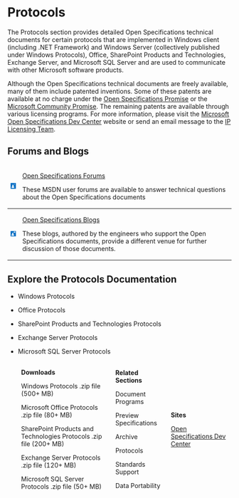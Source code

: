 <html dir="LTR" xmlns:mshelp="http://msdn.microsoft.com/mshelp" xmlns:ddue="http://ddue.schemas.microsoft.com/authoring/2003/5" xmlns:xlink="http://www.w3.org/1999/xlink" xmlns:tool="http://www.microsoft.com/tooltip">
    <head>
        <meta http-equiv="Content-Type" content="text/html; CHARSET=utf-8"></meta>
        <meta name="save" content="history"></meta>
        <title>Protocols</title>
        <xml>
            <mshelp:toctitle title="Protocols"></mshelp:toctitle>
            <mshelp:rltitle title="Protocols"></mshelp:rltitle>
            <mshelp:keyword index="A" term="37d6d6fd-6f20-450f-bdb9-d7c1812a2021"></mshelp:keyword>
            <mshelp:attr name="DCSext.ContentType" value="open specification"></mshelp:attr>
            <mshelp:attr name="AssetID" value="37d6d6fd-6f20-450f-bdb9-d7c1812a2021"></mshelp:attr>
            <mshelp:attr name="TopicType" value="kbRef"></mshelp:attr>
            <mshelp:attr name="DCSext.Title" value="Protocols" />
        </xml>
    </head>
    <body>
        <div id="header">
            <h1 class="heading">Protocols</h1>
        </div>
        <div id="mainSection">
            <div id="mainBody">
                <div id="allHistory" class="saveHistory"></div>
                <div id="sectionSection0" class="section" name="collapseableSection">
                    <p>The Protocols section provides detailed Open Specifications
technical documents for certain protocols that are implemented in Windows
client (including .NET Framework) and Windows Server (collectively published
under Windows Protocols), Office, SharePoint Products and Technologies,
Exchange Server, and Microsoft SQL Server and are used to communicate with
other Microsoft software products.</p>

<p>Although the Open Specifications technical documents are
freely available, many of them include patented inventions. Some of these
patents are available at no charge under the <a href="http://go.microsoft.com/fwlink/?LinkId=214445">Open
Specifications Promise</a> or the <a href="http://go.microsoft.com/fwlink/?LinkId=214448">Microsoft
Community Promise</a>. The remaining patents are available through various
licensing programs. For more information, please visit the <a href="http://go.microsoft.com/fwlink/?LinkId=239969">Microsoft
Open Specifications Dev Center</a> website or send an email message to the <a href="mailto:protocol@microsoft.com">IP Licensing Team</a>.</p>

<h2><span onclick="ExpandCollapse(sectionToggle2)">Forums and Blogs</span></h2>
<div>

<table>
 <thead>
  <tr>
   <td>
   <p><img id="Picture 5" src="MS-PROTOCOLSLP_files/image001.png" alt="MSDN user forums for technical questions about Open Specifications documents" title="MSDN forums"></p>
   </td>
   <td>
   <p><a href="http://go.microsoft.com/fwlink/?LinkId=330023">Open
   Specifications Forums</a> </p>
   <p>These MSDN user forums are available to answer
   technical questions about the Open Specifications documents</p>
   </td>
  </tr>
 </thead>
 <tr>
  <td>
  <p><img id="Picture 6" src="MS-PROTOCOLSLP_files/image002.png" alt="Open specifications blogs to further discuss open specification documents" title="Open specifications blogs"></p>
  </td>
  <td>
  <p><a href="http://go.microsoft.com/fwlink/?LinkId=330024">Open Specifications Blogs</a> </p>
  <p>These blogs, authored by the engineers who support the
  Open Specifications documents, provide a different venue for further
  discussion of those documents.</p>
  </td>
 </tr>
</table>

</div>

<h2><span onclick="ExpandCollapse(sectionToggle2)">Explore the Protocols Documentation</span></h2>
<div>

<ul><li><p><span><span> 
</span></span>Windows Protocols</p>

</li><li><p><span><span> 
</span></span>Office Protocols</p>

</li><li><p><span><span> 
</span></span>SharePoint Products and Technologies Protocols</p>

</li><li><p><span><span> 
</span></span>Exchange Server Protocols</p>

</li><li><p><span><span> 
</span></span>Microsoft SQL Server Protocols</p>

<table>
 <thead>
  <tr>
   <td>
   <p><b>Downloads</b></p>
   <p>Windows Protocols .zip file (500+ MB)</p>
   <p>Microsoft Office Protocols .zip file (80+ MB)</p>
   <p>SharePoint Products and Technologies Protocols .zip
   file (200+ MB)</p>
   <p>Exchange Server Protocols .zip file (120+ MB)</p>
   <p>Microsoft SQL Server Protocols .zip file (50+ MB)</p>
   </td>
   <td>
   <p><b>Related Sections</b></p>
   <p>Document Programs</p>
   <p>Preview Specifications</p>
   <p>Archive</p>
   <p>Protocols</p>
   <p>Standards Support</p>
   <p>Data Portability</p>
   </td>
   <td>
   <p><b>Sites</b></p>
   <p><a href="http://go.microsoft.com/fwlink/?LinkId=330029">Open
   Specifications Dev Center</a></p>
   </td>
  </tr>
 </thead>
</table>

</li></ul></div><h2><span onclick="ExpandCollapse(sectionToggle2)">&nbsp;</span></h2>
<div>

</div>
                </div>
            </div>
        </div>
    </body>
</html>